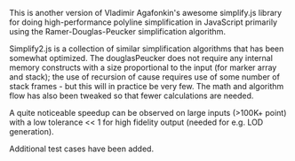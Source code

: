 This is another version of Vladimir Agafonkin's awesome simplify.js library for doing high-performance polyline
simplification in JavaScript primarily using the Ramer-Douglas-Peucker simplification algorithm.

Simplify2.js is a collection of similar simplification algorithms that has been somewhat optimized. The douglasPeucker
does not require any internal memory constructs with a size proportional to the input (for marker array and stack); the
use of recursion of cause requires use of some number of stack frames - but this will in practice be very few. The math
and algorithm flow has also been tweaked so that fewer calculations are needed.

A quite noticeable speedup can be observed on large inputs (>100K+ point) with a low tolerance << 1 for high fidelity
output (needed for e.g. LOD generation).

Additional test cases have been added.